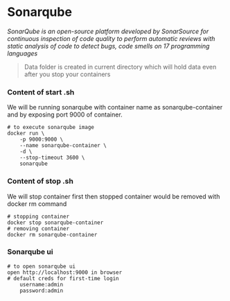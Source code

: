 # Sonarqube
_SonarQube is an open-source platform developed by SonarSource for continuous inspection of code quality to perform automatic reviews with static analysis of code to detect bugs, code smells on 17 programming languages_

> Data folder is created in current directory which will hold data even after you stop your containers

### Content of start .sh
We will be running sonarqube with container name as sonarqube-container and by exposing port 9000 of container.

	# to execute sonarqube image
	docker run \
		-p 9000:9000 \
		--name sonarqube-container \
		-d \
		--stop-timeout 3600 \
		sonarqube

### Content of stop .sh
We will stop container first then stopped container would be removed with docker rm command

	# stopping container
	docker stop sonarqube-container
	# removing container
	docker rm sonarqube-container


###  Sonarqube ui

	# to open sonarqube ui
	open http://localhost:9000 in browser
	# default creds for first-time login
		username:admin
		password:admin
	
